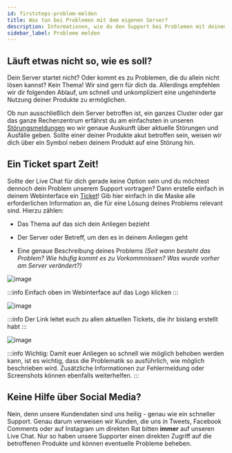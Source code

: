```yaml
---
id: firststeps-problem-melden
title: Was tun bei Problemen mit dem eigenen Server?
description: Informationen, wie du den Support bei Problemen mit deinem ZAP-Hosting Server kontaktieren kannst - ZAP-Hosting.com Dokumentationen
sidebar_label: Probleme melden
---
```


## Läuft etwas nicht so, wie es soll?

Dein Server startet nicht? Oder kommt es zu Problemen, die du allein nicht lösen kannst? Kein Thema! Wir sind gern für dich da. Allerdings empfehlen wir dir folgenden Ablauf, um schnell und unkompliziert eine ungehinderte Nutzung deiner Produkte zu ermöglichen.

Ob nun ausschließlich dein Server betroffen ist, ein ganzes Cluster oder gar das ganze Rechenzentrum erfährst du am einfachsten in unseren [Störungsmeldungen](https://status.zap-hosting.com/) wo wir genaue Auskunft über aktuelle Störungen und Ausfälle geben. Sollte einer deiner Produkte akut betroffen sein, weisen wir dich über ein Symbol neben deinem Produkt auf eine Störung hin.



## Ein Ticket spart Zeit!

Sollte der Live Chat für dich gerade keine Option sein und du möchtest dennoch dein Problem unserem Support vortragen? Dann erstelle einfach in deinem Webinterface ein [Ticket](https://zap-hosting.com/de/customer/support/)! Gib hier einfach in die Maske alle erforderlichen Information an, die für eine Lösung deines Problems relevant sind. Hierzu zählen:

* Das Thema auf das sich dein Anliegen bezieht

* Der Server oder Betreff, um den es in deinem Anliegen geht

* Eine genaue Beschreibung deines Problems *(Seit wann besteht das Problem? Wie häufig kommt es zu Vorkommnissen? Was wurde vorher am Server verändert?)* 



![image](https://user-images.githubusercontent.com/61953937/159140599-79251eeb-1601-49c7-8dfb-77ad199c9f73.png)

:::info
Einfach oben im Webinterface auf das Logo klicken
:::



![image](https://user-images.githubusercontent.com/61953937/159140621-25caea44-8a01-4c54-a15b-509f39ad42d1.png)

:::info
Der Link leitet euch zu allen aktuellen Tickets, die ihr bislang erstellt habt
:::



![image](https://user-images.githubusercontent.com/61953937/159140627-d93a5c05-e9a9-410e-810e-588c3fb0ccaf.png)

:::info
Wichtig: Damit euer Anliegen so schnell wie möglich behoben werden kann, ist es wichtig, dass die Problematik so ausführlich, wie möglich beschrieben wird. Zusätzliche Informationen zur Fehlermeldung oder Screenshots können ebenfalls weiterhelfen. 
:::



## Keine Hilfe über Social Media?

Nein, denn unsere Kundendaten sind uns heilig - genau wie ein schneller Support. Genau darum verweisen wir Kunden, die uns in Tweets, Facebook Comments oder auf Instagram um direkten Rat bitten **immer** auf unseren Live Chat. Nur so haben unsere Supporter einen direkten Zugriff auf die betroffenen Produkte und können eventuelle Probleme beheben. 
